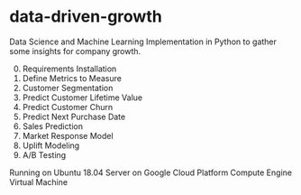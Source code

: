 # data-driven-growth
Data Science and Machine Learning Implementation in Python to gather some insights for company growth.

0. Requirements Installation
1. Define Metrics to Measure
2. Customer Segmentation
3. Predict Customer Lifetime Value
4. Predict Customer Churn
5. Predict Next Purchase Date
6. Sales Prediction
7. Market Response Model
8. Uplift Modeling
9. A/B Testing

Running on Ubuntu 18.04 Server on Google Cloud Platform Compute Engine Virtual Machine